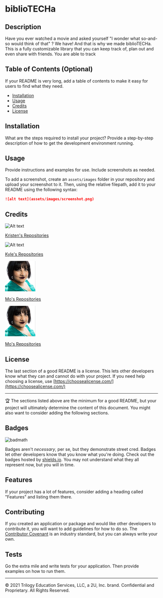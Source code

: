 # biblioTECHa

## Description 

Have you ever watched a movie and asked yourself "I wonder what so-and-so would think of that" ? We have! And that is why we made biblioTECHa. This is a fully customizable library that you can keep track of, plan out and even share with friends. You are able to track 


## Table of Contents (Optional)

If your README is very long, add a table of contents to make it easy for users to find what they need.

* [Installation](#installation)
* [Usage](#usage)
* [Credits](#credits)
* [License](#license)


## Installation

What are the steps required to install your project? Provide a step-by-step description of how to get the development environment running.


## Usage 

Provide instructions and examples for use. Include screenshots as needed. 

To add a screenshot, create an `assets/images` folder in your repository and upload your screenshot to it. Then, using the relative filepath, add it to your README using the following syntax:

```md
![alt text](assets/images/screenshot.png)
```


## Credits

![Alt text](./Assets/images/Kyle.jpeg?raw=true "Kristen Picard")

[Kristen's Repositories](https://github.com/Youngin9210)

![Alt text](./Assets/images/Kyle.jpeg?raw=true "Kyle Euman")

[Kyle's Repositories](https://github.com/Youngin9210)

![Alt text](./Assets/images/Mo.png?raw=true "Keith Tatad")

[Mo's Repositories](https://github.com/moagermo)

![Alt text](./Assets/images/Mo.png?raw=true "Mo Ager")

[Mo's Repositories](https://github.com/moagermo)


## License

The last section of a good README is a license. This lets other developers know what they can and cannot do with your project. If you need help choosing a license, use [https://choosealicense.com/](https://choosealicense.com/)


---

🏆 The sections listed above are the minimum for a good README, but your project will ultimately determine the content of this document. You might also want to consider adding the following sections.

## Badges

![badmath](https://img.shields.io/github/languages/top/nielsenjared/badmath)

Badges aren't _necessary_, per se, but they demonstrate street cred. Badges let other developers know that you know what you're doing. Check out the badges hosted by [shields.io](https://shields.io/). You may not understand what they all represent now, but you will in time.

## Features

If your project has a lot of features, consider adding a heading called "Features" and listing them there.

## Contributing

If you created an application or package and would like other developers to contribute it, you will want to add guidelines for how to do so. The [Contributor Covenant](https://www.contributor-covenant.org/) is an industry standard, but you can always write your own.

## Tests

Go the extra mile and write tests for your application. Then provide examples on how to run them.

---

© 2021 Trilogy Education Services, LLC, a 2U, Inc. brand. Confidential and Proprietary. All Rights Reserved.